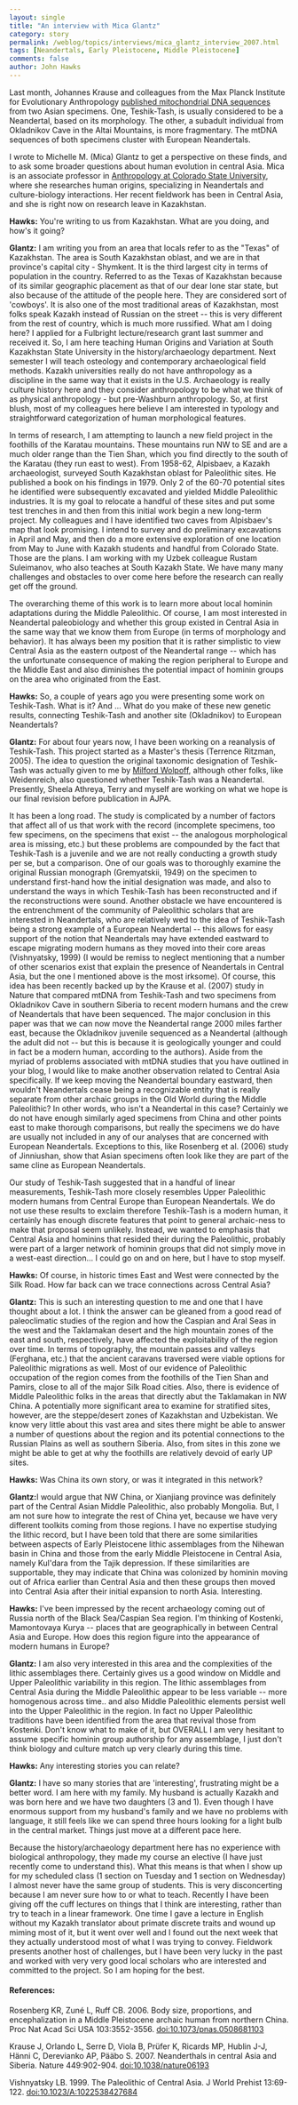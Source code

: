 ```yaml
---
layout: single 
title: "An interview with Mica Glantz" 
category: story
permalink: /weblog/topics/interviews/mica_glantz_interview_2007.html
tags: [Neandertals, Early Pleistocene, Middle Pleistocene] 
comments: false 
author: John Hawks 
---
```


<p>
Last month, Johannes Krause and colleagues from the Max Planck Institute for Evolutionary Anthropology <a href="http://dx.doi.org/10.1038/nature06193">published mitochondrial DNA sequences</a> from two Asian specimens. One, Teshik-Tash, is usually considered to be a Neandertal, based on its morphology. The other, a subadult individual from Okladnikov Cave in the Altai Mountains, is more fragmentary. The mtDNA sequences of both specimens cluster with European Neandertals. 
</p>

<p>
I wrote to Michelle M. (Mica) Glantz to get a perspective on these finds, and to ask some broader questions about human evolution in central Asia. Mica is an associate professor in <a href="http://www.colostate.edu/Depts/Anthropology/faculty.html">Anthropology at Colorado State University</a>, where she researches human origins, specializing in Neandertals and culture-biology interactions. Her recent fieldwork has been in Central Asia, and she is right now on research leave in Kazakhstan. 
</p>

<p>
<b>Hawks:</b> You're writing to us from Kazakhstan. What are you doing, and how's it going?
</p>

<p>
<b>Glantz:</b> I am writing you from an area that locals refer to as the "Texas" of Kazakhstan. The area is South Kazakhstan oblast, and we are in that province's capital city - Shymkent. It is the third largest city in terms of population in the country. Referred to as the Texas of Kazakhstan because of its similar geographic placement as that of our dear lone star state, but also because of the attitude of the people here. They are considered sort of 'cowboys'. It is also one of the most traditional areas of Kazakhstan, most folks speak Kazakh instead of Russian on the street -- this is very different from the rest of country, which is much more russified.  What am I doing here?  I applied for a Fulbright lecture/research grant last summer and received it.  So, I am here teaching Human Origins and Variation at South Kazakhstan State University in the history/archaeology department. Next semester I will teach osteology and contemporary archaeological field methods. Kazakh universities really do not have anthropology as a discipline in the same way that it exists in the U.S.  Archaeology is really culture history here and they consider anthropology to be what we think of as physical anthropology - but pre-Washburn anthropology.  So, at first blush, most of my colleagues here believe I am interested in typology and straightforward categorization of human morphological features.  
</p>

<p>
In terms of research, I am attempting to launch a new field project in the foothills of the Karatau mountains. These mountains run NW to SE and are a much older range than the Tien Shan, which you find directly to the south of the Karatau (they run east to west). From 1958-62, Alpisbaev, a Kazakh archaeologist, surveyed South Kazakhstan oblast for Paleolithic sites.  He published a book on his findings in 1979. Only 2 of the 60-70 potential sites he identified were subsequently excavated and yielded Middle Paleolithic industries. It is my goal to relocate a handful of these sites and put some test trenches in and then from this initial work begin a new long-term project.  My colleagues and I have identified two caves from Alpisbaev's map that look promising.  I intend to survey and do preliminary excavations in April and May, and then do a more extensive exploration of one location from May to June with Kazakh students and handful from Colorado State. Those are the plans. I am working with my Uzbek colleague Rustam Suleimanov, who also teaches at South Kazakh State.  We have many many challenges and obstacles to over come here before the research can really get off the ground.  
</p>

<p>
The overarching theme of this work is to learn more about local hominin adaptations during the Middle Paleolithic.  Of course, I am most interested in Neandertal paleobiology and whether this group existed in Central Asia in the same way that we know them from Europe (in terms of morphology and behavior).   It has always been my position that it is rather simplistic to view Central Asia as the eastern outpost of the Neandertal range -- which has the unfortunate consequence of making the region peripheral to Europe and the Middle East and also diminishes the potential impact of hominin groups on the area who originated from the East.
</p>

<p>
<b>Hawks:</b> So, a couple of years ago you were presenting some work on Teshik-Tash. What is it?  And ... What do you make of these new genetic results, connecting Teshik-Tash and another site (Okladnikov) to European Neandertals?
</p>

<p>
<b>Glantz:</b> For about four years now, I have been working on a reanalysis of Teshik-Tash.  This project started as a Master's thesis (Terrence Ritzman, 2005). The idea to question the original taxonomic designation of Teshik-Tash was actually given to me by <a href="http://www-personal.umich.edu/~wolpoff/">Milford Wolpoff</a>, although other folks, like Weidenreich, also questioned whether Teshik-Tash was a Neandertal. Presently, Sheela Athreya, Terry and myself are working on what we hope is our final revision before publication in AJPA. 
</p>

<p>
It has been a long road. The study is complicated by a number of factors that affect all of us that work with the record (incomplete specimens, too few specimens, on the specimens that exist -- the analogous morphological area is missing, etc.) but these problems are compounded by the fact that Teshik-Tash is a juvenile and we are not really conducting a growth study per se, but a comparison. One of our goals was to thoroughly examine the original Russian monograph (Gremyatskii, 1949) on the specimen to understand first-hand how the initial designation was made, and also to understand the ways in which Teshik-Tash has been reconstructed and if the reconstructions were sound.  Another obstacle we have encountered is the entrenchment of the community of Paleolithic scholars that are interested in Neandertals, who are relatively wed to the idea of Teshik-Tash being a strong example of a European Neandertal -- this allows for easy support of the notion that Neandertals may have extended eastward to escape migrating modern humans as they moved into their core areas (Vishnyatsky, 1999) (I would be remiss to neglect mentioning that a number of other scenarios exist that explain the presence of Neandertals in Central Asia, but the one I mentioned above is the most irksome).  Of course, this idea has been recently backed up by the Krause et al. (2007) study in Nature that compared mtDNA from Teshik-Tash and two specimens from Okladnikov Cave in southern Siberia to recent modern humans and the crew of Neandertals that have been sequenced. The major conclusion in this paper was that we can now move the Neandertal range 2000 miles farther east, because the Okladnikov juvenile sequenced as a Neandertal (although the adult did not -- but this is because it is geologically younger and could in fact be a modern human, according to the authors). Aside from the myriad of problems associated with mtDNA studies that you have outlined in your blog, I would like to make another observation related to Central Asia specifically. If we keep moving the Neandertal boundary eastward, then wouldn't Neandertals cease being a recognizable entity that is really separate from other archaic groups in the Old World during the Middle Paleolithic?  In other words, who isn't a Neandertal in this case? Certainly we do not have enough similarly aged specimens from China and other points east to make thorough comparisons, but really the specimens we do have are usually not included in any of our analyses that are concerned with European Neandertals.  Exceptions to this, like Rosenberg et al. (2006) study of Jinniushan, show that Asian specimens often look like they are part of the same cline as European Neandertals.  
</p>

<p>
Our study of Teshik-Tash suggested that in a handful of linear measurements, Teshik-Tash more closely resembles Upper Paleolithic modern humans from Central Europe than European Neandertals.  We do not use these results to exclaim therefore Teshik-Tash is a modern human, it certainly has enough discrete features that point to general archaic-ness to make that proposal seem unlikely.  Instead, we wanted to emphasis that Central Asia and hominins that resided their during the Paleolithic, probably were part of a larger network of hominin groups that did not simply move in a west-east direction... I could go on and on here, but I have to stop myself.
</p>

<p>
<b>Hawks:</b> Of course, in historic times East and West were connected by the Silk Road. How far back can we trace connections across Central Asia?
</p>

<p>
<b>Glantz:</b> This is such an interesting question to me and one that I have thought about a lot.  I think the answer can be gleaned from a good read of paleoclimatic studies of the region and how the Caspian and Aral Seas in the west and the Taklamakan desert and the high mountain zones of the east and south, respectively, have affected the exploitability of the region over time.  In terms of topography, the mountain passes and valleys (Ferghana, etc.) that the ancient caravans traversed were viable options for Paleolithic migrations as well.  Most of our evidence of Paleolithic occupation of the region comes from the foothills of the Tien Shan and Pamirs, close to all of the major Silk Road cities.  Also, there is evidence of Middle Paleolithic folks in the areas that directly abut the Taklamakan in NW China.  A potentially more significant area to examine for stratified sites, however, are the steppe/desert zones of Kazakhstan and Uzbekistan.  We know very little about this vast area and sites there might be able to answer a number of questions about the region and its potential connections to the Russian Plains as well as southern Siberia.   Also, from sites in this zone we might be able to get at why the foothills are relatively devoid of early UP sites.
</p>

<p>
<b>Hawks:</b> Was China its own story, or was it integrated in this network?
</p>

<p>
<b>Glantz:</b>I would argue that NW China, or Xianjiang province was definitely part of the Central Asian Middle Paleolithic, also probably Mongolia.  But, I am not sure how to integrate the rest of China yet, because we have very different toolkits coming from those regions.  I have no expertise studying the lithic record, but I have been told that there are some similarities between aspects of Early Pleistocene lithic assemblages from the Nihewan basin in China and those from the early Middle Pleistocene in Central Asia, namely Kul'dara from the Tajik depression.  If these similarities are supportable, they may indicate that China was colonized by hominin moving out of Africa earlier than Central Asia and then these groups then moved into Central Asia after their initial expansion to north Asia.  Interesting.
</p>

<p>
<b>Hawks:</b> I've been impressed by the recent archaeology coming out of Russia north of the Black Sea/Caspian Sea region. I'm thinking of Kostenki, Mamontovaya Kurya -- places that are geographically in between Central Asia and Europe. How does this region figure into the appearance of modern humans in Europe?
</p>

<p>
<b>Glantz:</b> I am also very interested in this area and the complexities of the lithic assemblages there.  Certainly gives us a good window on Middle and Upper Paleolithic variability in this region.  The lithic assemblages from Central Asia during the Middle Paleolithic appear to be less variable -- more homogenous across time.. and also Middle Paleolithic elements persist well into the Upper Paleolithic in the region. In fact no Upper Paleolithic traditions have been identified from the area that revival those from Kostenki. Don't know what to make of it, but OVERALL I am very hesitant to assume specific hominin group authorship for any assemblage, I just don't think biology and culture match up very clearly during this time.  
</p>

<p>
<b>Hawks:</b> Any interesting stories you can relate?
</p>

<p>
<b>Glantz:</b> I have so many stories that are 'interesting', frustrating might be a better word. I am here with my family. My husband is actually Kazakh and was born here and we have two daughters (3 and 1). Even though I have enormous support from my husband's family and we have no problems with language, it still feels like we can spend three hours looking for a light bulb in the central market. Things just move at a different pace here. 
</p>

<p>
Because the history/archaeology department here has no experience with biological anthropology, they made my course an elective (I have just recently come to understand this). What this means is that when I show up for my scheduled class (1 section on Tuesday and 1 section on Wednesday) I almost never have the same group of students. This is very disconcerting because I am never sure how to or what to teach. Recently I have been giving off the cuff lectures on things that I think are interesting, rather than try to teach in a linear framework. One time I gave a lecture in English without my Kazakh translator about primate discrete traits and wound up miming most of it, but it went over well and I found out the next week that they actually understood most of what I was trying to convey. Fieldwork presents another host of challenges, but I have been very lucky in the past and worked with very very good local scholars who are interested and committed to the project.  So I am hoping for the best. 
</p>

<h4>References:</h4>

<p class="cite">Rosenberg KR, Zun&eacute; L, Ruff CB. 2006. Body size, proportions, and encephalization in a Middle Pleistocene archaic human from northern China. Proc Nat Acad Sci USA 103:3552-3556. <a href="http://dx.doi.org/10.1073/pnas.0508681103">doi:10.1073/pnas.0508681103</a></p>

<p class="cite">Krause J, Orlando L, Serre D, Viola B, Pr&uuml;fer K, Ricards MP, Hublin J-J, H&auml;nni C, Derevianko AP, P&auml;&auml;bo S. 2007. Neanderthals in central Asia and Siberia. Nature 449:902-904. <a href="http://dx.doi.org/10.1038/nature06193">doi:10.1038/nature06193</a></p>

<p class="cite">Vishnyatsky LB. 1999. The Paleolithic of Central Asia. J World Prehist 13:69-122. <a href="http://dx.doi.org/10.1023/A:1022538427684">doi:10.1023/A:1022538427684</a></p>


